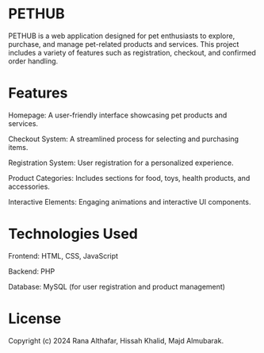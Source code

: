 # PETHUB
PETHUB is a web application designed for pet enthusiasts to explore, purchase, and manage pet-related products and services. This project includes a variety of features such as registration, checkout, and confirmed order handling.

# Features
Homepage: A user-friendly interface showcasing pet products and services.

Checkout System: A streamlined process for selecting and purchasing items.

Registration System: User registration for a personalized experience.

Product Categories: Includes sections for food, toys, health products, and accessories.

Interactive Elements: Engaging animations and interactive UI components.


# Technologies Used
Frontend: HTML, CSS, JavaScript

Backend: PHP

Database: MySQL (for user registration and product management)


# License
 Copyright (c) 2024 Rana Althafar, Hissah Khalid, Majd Almubarak.

